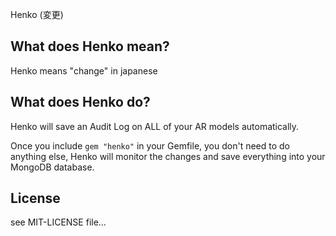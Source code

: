 Henko (変更)

## What does Henko mean?
Henko means "change" in japanese

## What does Henko do?
Henko will save an Audit Log on ALL of your AR models automatically.

Once you include `gem "henko"` in your Gemfile, you don't need to do anything else, Henko will monitor the changes and save everything into your MongoDB database.

## License 
see MIT-LICENSE file…